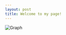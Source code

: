 ```yaml
---
layout: post
title: Welcome to my page!
---
```

![Graph](https://github.com/MarcusMMS/marcusmms.github.io/blob/master/HW4.png)















